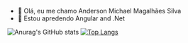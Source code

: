 - 👋 Olá, eu me chamo Anderson Michael Magalhães Silva
- 🌱 Estou apredendo Angular and .Net

![Anurag's GitHub stats](https://github-readme-stats.vercel.app/api?username=andersonwide&show_icons=true&theme=dracula) 
[![Top Langs](https://github-readme-stats.vercel.app/api/top-langs/?username=andersonwide&show_icons=true&theme=dracula)](https://github.com/andersonwide/github-readme-stats)





<!---
andersonwide/andersonwide is a ✨ special ✨ repository because its `README.md` (this file) appears on your GitHub profile.
You can click the Preview link to take a look at your changes.
--->
